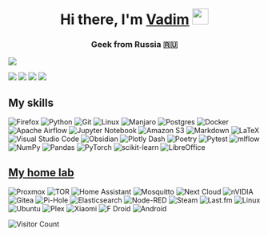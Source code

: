 <h1 align="center">Hi there, I'm <a href="https://vk.com/volokzhanin_vadim" target="_blank">Vadim</a>
<img src="https://github.com/blackcater/blackcater/raw/main/images/Hi.gif" height="32"/></h1>
<h3 align="center">Geek from Russia 🇷🇺</h3>


![](https://github-profile-summary-cards.vercel.app/api/cards/profile-details?username=VolokzhaninVadim&theme=solarized_dark)

![](https://github-profile-summary-cards.vercel.app/api/cards/most-commit-language?username=VolokzhaninVadim&theme=solarized_dark) ![](https://github-profile-summary-cards.vercel.app/api/cards/repos-per-language?username=VolokzhaninVadim&theme=solarized_dark)
![](https://github-profile-summary-cards.vercel.app/api/cards/stats?username=VolokzhaninVadim&theme=solarized_dark)
![](https://github-profile-summary-cards.vercel.app/api/cards/productive-time?username=VolokzhaninVadim&theme=solarized_dark)


## My skills

![Firefox](https://img.shields.io/badge/Firefox-FF7139?style=for-the-badge&logo=Firefox-Browser&logoColor=white) ![Python](https://img.shields.io/badge/python-3670A0?style=for-the-badge&logo=python&logoColor=ffdd54) ![Git](https://img.shields.io/badge/git-%23F05033.svg?style=for-the-badge&logo=git&logoColor=white) ![Linux](https://img.shields.io/badge/Linux-FCC624?style=for-the-badge&logo=linux&logoColor=black) ![Manjaro](https://img.shields.io/badge/Manjaro-35BF5C?style=for-the-badge&logo=Manjaro&logoColor=white) ![Postgres](https://img.shields.io/badge/postgres-%23316192.svg?style=for-the-badge&logo=postgresql&logoColor=white) ![Docker](https://img.shields.io/badge/docker-%230db7ed.svg?style=for-the-badge&logo=docker&logoColor=white) ![Apache Airflow](https://img.shields.io/badge/Apache%20Airflow-017CEE?style=for-the-badge&logo=Apache%20Airflow&logoColor=white) ![Jupyter Notebook](https://img.shields.io/badge/jupyter-%23FA0F00.svg?style=for-the-badge&logo=jupyter&logoColor=white) ![Amazon S3](https://img.shields.io/badge/Amazon%20S3-FF9900?style=for-the-badge&logo=amazons3&logoColor=white) ![Markdown](https://img.shields.io/badge/markdown-%23000000.svg?style=for-the-badge&logo=markdown&logoColor=white) ![LaTeX](https://img.shields.io/badge/latex-%23008080.svg?style=for-the-badge&logo=latex&logoColor=white) ![Visual Studio Code](https://img.shields.io/badge/Visual%20Studio%20Code-0078d7.svg?style=for-the-badge&logo=visual-studio-code&logoColor=white) ![Obsidian](https://img.shields.io/badge/Obsidian-%23483699.svg?style=for-the-badge&logo=obsidian&logoColor=white) ![Plotly Dash](https://img.shields.io/badge/plotly-3F4F75.svg?style=for-the-badge&logo=plotly&logoColor=white) ![Poetry](https://img.shields.io/badge/Poetry-%233B82F6.svg?style=for-the-badge&logo=poetry&logoColor=0B3D8D) ![Pytest](https://img.shields.io/badge/pytest-%23ffffff.svg?style=for-the-badge&logo=pytest&logoColor=2f9fe3) ![mlflow](https://img.shields.io/badge/mlflow-%23d9ead3.svg?style=for-the-badge&logo=numpy&logoColor=blue) ![NumPy](https://img.shields.io/badge/numpy-%23013243.svg?style=for-the-badge&logo=numpy&logoColor=white) ![Pandas](https://img.shields.io/badge/pandas-%23150458.svg?style=for-the-badge&logo=pandas&logoColor=white) ![PyTorch](https://img.shields.io/badge/PyTorch-%23EE4C2C.svg?style=for-the-badge&logo=PyTorch&logoColor=white) ![scikit-learn](https://img.shields.io/badge/scikit--learn-%23F7931E.svg?style=for-the-badge&logo=scikit-learn&logoColor=white) ![LibreOffice](https://img.shields.io/badge/LibreOffice-%2318A303?style=for-the-badge&logo=LibreOffice&logoColor=white)


## [My home lab](https://volokzhaninvadim.github.io/server/main.html)

![Proxmox](https://img.shields.io/badge/proxmox-proxmox?style=for-the-badge&logo=proxmox&logoColor=%23E57000&labelColor=%232b2a33&color=%232b2a33)  ![TOR](https://img.shields.io/badge/tor-%237E4798.svg?style=for-the-badge&logo=tor-project&logoColor=white)  ![Home Assistant](https://img.shields.io/badge/home%20assistant-%2341BDF5.svg?style=for-the-badge&logo=home-assistant&logoColor=white) ![Mosquitto](https://img.shields.io/badge/mosquitto-%233C5280.svg?style=for-the-badge&logo=eclipsemosquitto&logoColor=white) ![Next Cloud](https://img.shields.io/badge/Next%20Cloud-0B94DE?style=for-the-badge&logo=nextcloud&logoColor=white) ![nVIDIA](https://img.shields.io/badge/cuda-000000.svg?style=for-the-badge&logo=nVIDIA&logoColor=green) ![Gitea](https://img.shields.io/badge/Gitea-34495E?style=for-the-badge&logo=gitea&logoColor=5D9425)  ![Pi-Hole](https://img.shields.io/badge/pihole-%2396060C.svg?style=for-the-badge&logo=pi-hole&logoColor=white) ![Elasticsearch](https://img.shields.io/badge/elasticsearch-%230377CC.svg?style=for-the-badge&logo=elasticsearch&logoColor=white) ![Node-RED](https://img.shields.io/badge/Node--RED-%238F0000.svg?style=for-the-badge&logo=node-red&logoColor=white) ![Steam](https://img.shields.io/badge/steam-%23000000.svg?style=for-the-badge&logo=steam&logoColor=white) ![Last.fm](https://img.shields.io/badge/last.fm-D51007?style=for-the-badge&logo=last.fm&logoColor=white) ![Linux](https://img.shields.io/badge/Linux-FCC624?style=for-the-badge&logo=linux&logoColor=black) ![Ubuntu](https://img.shields.io/badge/Ubuntu-E95420?style=for-the-badge&logo=ubuntu&logoColor=white) ![Plex](https://img.shields.io/badge/plex-%23E5A00D.svg?style=for-the-badge&logo=plex&logoColor=white) ![Xiaomi](https://img.shields.io/badge/Xiaomi-%23FF6900.svg?style=for-the-badge&logo=xiaomi&logoColor=white) ![F Droid](https://img.shields.io/badge/F_Droid-1976D2?style=for-the-badge&logo=f-droid&logoColor=white) ![Android](https://img.shields.io/badge/Android-3DDC84?style=for-the-badge&logo=android&logoColor=white)

![Visitor Count](https://komarev.com/ghpvc/?username=VolokzhaninVadim&label=PROFILE+VIEWS)






